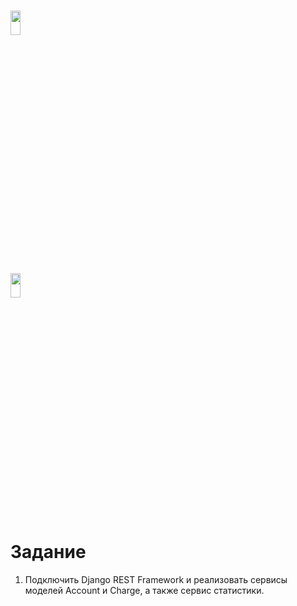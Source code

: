 # <img src="https://worldvectorlogo.com/logos/mail-ru.svg" width="18%" height="10%" alt="" />
## <img src="https://worldvectorlogo.com/logos/python-3.svg" width="18%" height="10%" alt="" />

<h1>Задание</h1>

  1. Подключить Django REST Framework и реализовать сервисы моделей Account и Charge, а также сервис статистики.